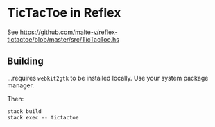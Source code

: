 # TicTacToe in Reflex

See https://github.com/malte-v/reflex-tictactoe/blob/master/src/TicTacToe.hs

## Building

...requires `webkit2gtk` to be installed locally. Use your system package manager.

Then:

```
stack build
stack exec -- tictactoe
```
